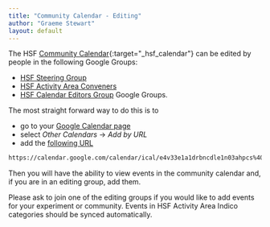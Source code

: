 ```yaml
---
title: "Community Calendar - Editing"
author: "Graeme Stewart"
layout: default
---
```


The HSF [Community Calendar](https://calendar.google.com/calendar/embed?src=e4v33e1a1drbncdle1n03ahpcs%40group.calendar.google.com){:target="_hsf_calendar"} <!-- markdown-link-check-disable-line -->
can be edited by people in the following Google Groups:

- [HSF Steering Group](https://groups.google.com/forum/#!forum/hsf-steering)
- [HSF Activity Area Conveners](https://groups.google.com/forum/#!forum/hsf-wg-conveners)
- [HSF Calendar Editors Group](https://groups.google.com/forum/#!forum/hsf-calendar-editors) Google Groups.

The most straight forward way to do this is to 

- go to your [Google Calendar page](https://calendar.google.com/calendar)
- select *Other Calendars* -> *Add by URL*
- add the [following URL](https://calendar.google.com/calendar/ical/e4v33e1a1drbncdle1n03ahpcs%40group.calendar.google.com/public/basic.ics) <!-- markdown-link-check-disable-line -->

```sh
https://calendar.google.com/calendar/ical/e4v33e1a1drbncdle1n03ahpcs%40group.calendar.google.com/public/basic.ics
```

Then you will have the ability to view events in the community calendar and, if you are in an editing group, add them.

Please ask to join one of the editing groups if you would like to add events
for your experiment or community.
Events in HSF Activity Area Indico categories should be synced automatically.
